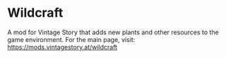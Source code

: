 # Wildcraft
A mod for Vintage Story that adds new plants and other resources to the game environment. For the main page, visit: https://mods.vintagestory.at/wildcraft

